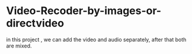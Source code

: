 # Video-Recoder-by-images-or-directvideo
in this project , we can add the video and audio separately, after that both are mixed. 
